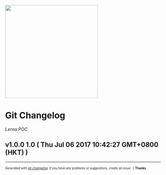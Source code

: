 <img width="300px" src="https://github.com/raymondsze/lerna-poc.git" />

# Git Changelog

_Lerna POC_

## v1.0.0 1.0 ( Thu Jul 06 2017 10:42:27 GMT+0800 (HKT) )



---
<sub><sup>*Generated with [git-changelog](https://github.com/rafinskipg/git-changelog). If you have any problems or suggestions, create an issue.* :) **Thanks** </sub></sup>
